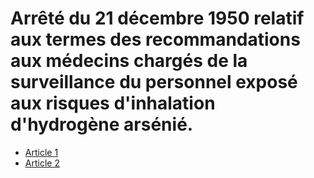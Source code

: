 # Arrêté du 21 décembre 1950 relatif aux termes des recommandations aux médecins chargés de la surveillance du personnel exposé aux risques d'inhalation d'hydrogène arsénié.

- [Article 1](article-1.md)
- [Article 2](article-2.md)
